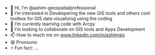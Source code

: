 - 👋 Hi, I’m @ashim-geospatialprofessional
- 👀 I’m interested in Developering the new GIS tools and others cool toolbox for GIS data visualising using the coding   
- 🌱 I’m currently learning code with Arcpy
- 💞️ I’m looking to collaborate on GIS tools and Apps Development 
- 📫 How to reach me on www.linkedin.com/in/ashimgis
- 😄 Pronouns:
- ⚡ Fun fact: ...

<!---
ashim-geospatialprofessional/ashim-geospatialprofessional is a ✨ special ✨ repository because its `README.md` (this file) appears on your GitHub profile.
You can click the Preview link to take a look at your changes.
--->
